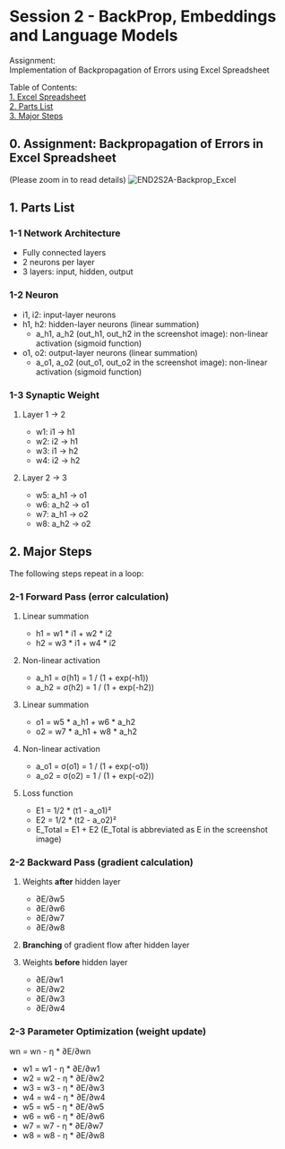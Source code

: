 # Session 2 - BackProp, Embeddings and Language Models

Assignment:  
Implementation of Backpropagation of Errors using Excel Spreadsheet

Table of Contents:  
[1. Excel Spreadsheet](#excel)  
[2. Parts List](#parts)  
[3. Major Steps](#steps)  

<a name="excel"/>

## 0. Assignment: Backpropagation of Errors in Excel Spreadsheet

(Please zoom in to read details)
![END2S2A-Backprop_Excel](https://user-images.githubusercontent.com/12987758/118140939-d1c3a300-b443-11eb-822f-1dc823f7ea63.PNG)

<a name="parts"/>

## 1. Parts List

### 1-1 Network Architecture

- Fully connected layers
- 2 neurons per layer
- 3 layers: input, hidden, output

### 1-2 Neuron

- i1, i2: input-layer neurons
- h1, h2: hidden-layer neurons (linear summation)
    - a_h1, a_h2 (out_h1, out_h2 in the screenshot image): non-linear activation (sigmoid function)
- o1, o2: output-layer neurons (linear summation)
    - a_o1, a_o2 (out_o1, out_o2 in the screenshot image): non-linear activation (sigmoid function)

### 1-3 Synaptic Weight

1. Layer 1 → 2
    - w1: i1 → h1
    - w2: i2 → h1
    - w3: i1 → h2
    - w4: i2 → h2

2. Layer 2 → 3
    - w5: a_h1 → o1
    - w6: a_h2 → o1
    - w7: a_h1 → o2
    - w8: a_h2 → o2

<a name="steps"/>

## 2. Major Steps 

The following steps repeat in a loop:

### 2-1 Forward Pass (error calculation)
    
1. Linear summation
    - h1 = w1 * i1 + w2 * i2
    - h2 = w3 * i1 + w4 * i2
    
2. Non-linear activation
    - a_h1 = σ(h1) = 1 / (1 + exp(-h1))
    - a_h2 = σ(h2) = 1 / (1 + exp(-h2))
    
3. Linear summation
    - o1 = w5 * a_h1 + w6 * a_h2
    - o2 = w7 * a_h1 + w8 * a_h2
        
4. Non-linear activation
    - a_o1 = σ(o1) = 1 / (1 + exp(-o1))
    - a_o2 = σ(o2) = 1 / (1 + exp(-o2))
    
5. Loss function
    - E1 = 1/2 * (t1 - a_o1)²
    - E2 = 1/2 * (t2 - a_o2)²
    - E_Total = E1 + E2 (E_Total is abbreviated as E in the screenshot image)

### 2-2 Backward Pass (gradient calculation)
    
1. Weights **after** hidden layer
    - ∂E/∂w5
    - ∂E/∂w6
    - ∂E/∂w7
    - ∂E/∂w8

2. **Branching** of gradient flow after hidden layer

3. Weights **before** hidden layer
    - ∂E/∂w1
    - ∂E/∂w2
    - ∂E/∂w3
    - ∂E/∂w4

### 2-3 Parameter Optimization (weight update)
wn = wn - η * ∂E/∂wn
- w1 = w1 - η * ∂E/∂w1
- w2 = w2 - η * ∂E/∂w2
- w3 = w3 - η * ∂E/∂w3
- w4 = w4 - η * ∂E/∂w4
- w5 = w5 - η * ∂E/∂w5
- w6 = w6 - η * ∂E/∂w6
- w7 = w7 - η * ∂E/∂w7
- w8 = w8 - η * ∂E/∂w8
